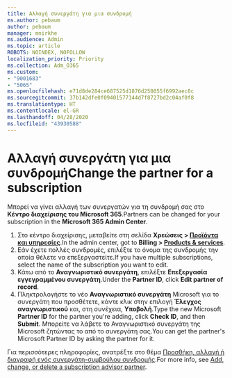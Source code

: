 ```yaml
---
title: Αλλαγή συνεργάτη για μια συνδρομή
ms.author: pebaum
author: pebaum
manager: mnirkhe
ms.audience: Admin
ms.topic: article
ROBOTS: NOINDEX, NOFOLLOW
localization_priority: Priority
ms.collection: Adm_O365
ms.custom:
- "9001683"
- "5065"
ms.openlocfilehash: e71d8de284ce687525d1876d258055f6992aec8c
ms.sourcegitcommit: 37b142dfe0f09401577144d7f8727bd2c04af0f8
ms.translationtype: HT
ms.contentlocale: el-GR
ms.lasthandoff: 04/28/2020
ms.locfileid: "43930588"
---
```

# <a name="change-the-partner-for-a-subscription"></a><span data-ttu-id="3cd35-102">Αλλαγή συνεργάτη για μια συνδρομή</span><span class="sxs-lookup"><span data-stu-id="3cd35-102">Change the partner for a subscription</span></span>

<span data-ttu-id="3cd35-103">Μπορεί να γίνει αλλαγή των συνεργατών για τη συνδρομή σας στο **Κέντρο διαχείρισης του Microsoft 365**.</span><span class="sxs-lookup"><span data-stu-id="3cd35-103">Partners can be changed for your subscription in the **Microsoft 365 Admin Center**.</span></span>

1. <span data-ttu-id="3cd35-104">Στο κέντρο διαχείρισης, μεταβείτε στη σελίδα **Χρεώσεις > [Προϊόντα και υπηρεσίες](https://go.microsoft.com/fwlink/p/?linkid=842054)**.</span><span class="sxs-lookup"><span data-stu-id="3cd35-104">In the admin center, got to **Billing > [Products & services](https://go.microsoft.com/fwlink/p/?linkid=842054)**.</span></span> 
2. <span data-ttu-id="3cd35-105">Εάν έχετε πολλές συνδρομές, επιλέξτε το όνομα της συνδρομής την οποία θέλετε να επεξεργαστείτε.</span><span class="sxs-lookup"><span data-stu-id="3cd35-105">If you have multiple subscriptions, select the name of the subscription you want to edit.</span></span> 
3. <span data-ttu-id="3cd35-106">Κάτω από το **Αναγνωριστικό συνεργάτη**, επιλέξτε **Επεξεργασία εγγεγραμμένου συνεργάτη**.</span><span class="sxs-lookup"><span data-stu-id="3cd35-106">Under the **Partner ID**, click **Edit partner of record**.</span></span>
4. <span data-ttu-id="3cd35-107">Πληκτρολογήστε το νέο **Αναγνωριστικό συνεργάτη** Microsoft για το συνεργάτη που προσθέτετε, κάντε κλικ στην επιλογή **Έλεγχος αναγνωριστικού** και, στη συνέχεια, **Υποβολή**.</span><span class="sxs-lookup"><span data-stu-id="3cd35-107">Type the new Microsoft **Partner ID** for the partner you're adding, click **Check ID**, and then **Submit**.</span></span> <span data-ttu-id="3cd35-108">Μπορείτε να λάβετε το Αναγνωριστικό συνεργάτη της Microsoft ζητώντας το από το συνεργάτη σας.</span><span class="sxs-lookup"><span data-stu-id="3cd35-108">You can get the partner's Microsoft Partner ID by asking the partner for it.</span></span>

<span data-ttu-id="3cd35-109">Για περισσότερες πληροφορίες, ανατρέξτε στο θέμα [Προσθήκη, αλλαγή ή διαγραφή ενός συνεργάτη-συμβούλου συνδρομής](https://docs.microsoft.com/microsoft-365/admin/misc/add-partner).</span><span class="sxs-lookup"><span data-stu-id="3cd35-109">For more info, see [Add, change, or delete a subscription advisor partner](https://docs.microsoft.com/microsoft-365/admin/misc/add-partner).</span></span> 
